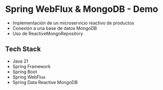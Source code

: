 # Spring WebFlux & MongoDB - Demo

- Implementación de un microservicio reactivo de productos
- Conexión a una base de datos MongoDB
- Uso de ReactiveMongoRepository
  
## Tech Stack

- Java 21
- Spring Framework
- Spring Boot
- Spring WebFlux
- Spring Data Reactive MongoDB
